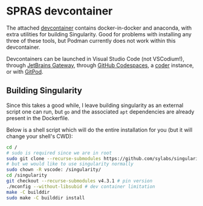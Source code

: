 # SPRAS devcontainer

The attached [devcontainer](https://containers.dev/) contains docker-in-docker and anaconda,
with extra utilities for building Singularity. Good for problems with installing any three of these tools,
but Podman currently does not work within this devcontainer.

Devcontainers can be launched in Visual Studio Code (not VSCodium!), through [JetBrains Gateway](https://www.jetbrains.com/remote-development/gateway/),
through [GitHub Codespaces](https://github.com/features/codespaces), a [coder](https://coder.com/) instance,
or with [GitPod](https://www.gitpod.io/docs/gitpod/configuration/devcontainer/overview).

## Building Singularity

Since this takes a good while, I leave building singularity as an external script one can run,
but `go` and the associated `apt` dependencies are already present in the Dockerfile.

Below is a shell script which will do the entire installation for you (but it will change your
shell's CWD):

```sh
cd /
# sudo is required since we are in root
sudo git clone --recurse-submodules https://github.com/sylabs/singularity.git
# but we would like to use singularity normally
sudo chown -R vscode: /singularity/
cd /singularity
git checkout --recurse-submodules v4.3.1 # pin version
./mconfig --without-libsubid # dev container limitation
make -C builddir
sudo make -C builddir install
```
